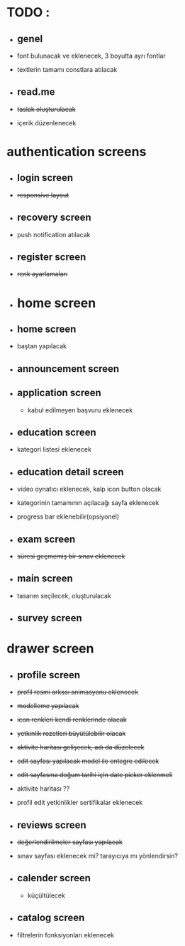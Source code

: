 # TODO : # 
- ## genel ##
 - font bulunacak ve eklenecek, 3 boyutta ayrı fontlar
 - textlerin tamamı constlara atılacak

 - ## read.me ##
 - ~~taslak oluşturulacak~~
 - içerik düzenlenecek

# authentication screens #
- ## login screen ##
 - ~~responsive layout~~ 

- ## recovery screen ##   
 - push notification atılacak

- ## register screen ##
 - ~~renk ayarlamaları~~ 


  
- # home screen #

-  ## home screen ##
 - baştan yapılacak  

- ## announcement screen ##

- ## application screen ##
  - kabul edilmeyen başvuru eklenecek 

- ## education screen ##
 - kategori listesi eklenecek
    
- ## education detail screen ## 
 - video oynatıcı eklenecek, kalp icon button olacak
 - kategorinin tamamının açılacağı sayfa eklenecek
 - progress bar eklenebilir(opsiyonel)

- ## exam screen ##
 - ~~süresi geçmemiş bir sınav eklenecek~~

- ## main screen ##
 - tasarım seçilecek, oluşturulacak

- ## survey screen ##



# drawer screen #
- ## profile screen ## 
 - ~~profil resmi arkası animasyonu eklenecek~~
 - ~~modelleme yapılacak~~
 - ~~icon renkleri kendi renklerinde olacak~~ 
 - ~~yetkinlik rozetleri büyütülebilir olacak~~ 
 -  ~~aktivite haritası gelişecek, adı da düzelecek~~
 - ~~edit sayfası  ~~yapılacak~~ model ile entegre edilecek~~
 - ~~edit sayfasına doğum tarihi için date picker eklenmeli~~
 - aktivite haritası ??
 - profil edit yetkinlikler sertifikalar eklenecek
  
- ## reviews screen ##   
 - ~~değerlendirilmeler sayfası yapılacak~~
 - sınav sayfası eklenecek mi? tarayıcıya mı yönlendirsin?

- ## calender screen ##
  - küçültülecek
   
- ## catalog screen ##
 - filtrelerin fonksiyonları eklenecek 



